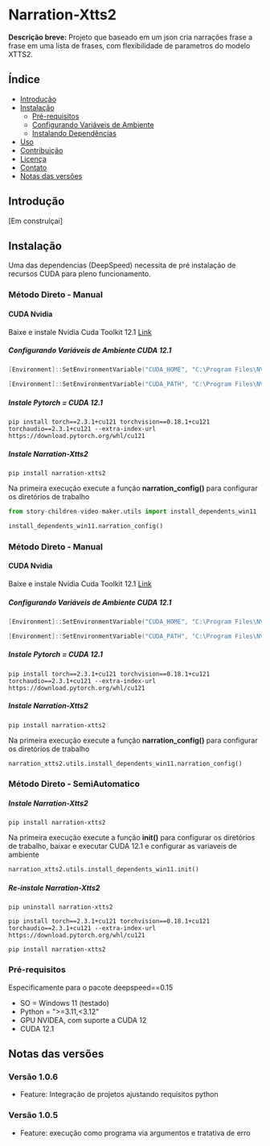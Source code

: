 # Narration-Xtts2

**Descrição breve:** Projeto que baseado em um json cria narrações frase a frase em uma lista de frases, com flexibilidade de parametros do modelo XTTS2.

## Índice

- [Introdução](#introdução)
- [Instalação](#instalação)
  - [Pré-requisitos](#pré-requisitos)
  - [Configurando Variáveis de Ambiente](#configurando-variáveis-de-ambiente)
  - [Instalando Dependências](#instalando-dependências)
- [Uso](#uso)
- [Contribuição](#contribuição)
- [Licença](#licença)
- [Contato](#contato)
- [Notas das versões](#notas_das_versões)

## Introdução

[Em construlçai]

## Instalação

Uma das dependencias (DeepSpeed) necessita de pré instalação de recursos CUDA para pleno funcionamento.

### Método Direto - Manual

#### CUDA Nvidia 
Baixe e instale Nvidia Cuda Toolkit 12.1 [Link](https://www.exemplo.com)



##### Configurando Variáveis de Ambiente CUDA 12.1


```powershell
[Environment]::SetEnvironmentVariable("CUDA_HOME", "C:\Program Files\NVIDIA GPU Computing Toolkit\CUDA\v12.1", "Machine")

[Environment]::SetEnvironmentVariable("CUDA_PATH", "C:\Program Files\NVIDIA GPU Computing Toolkit\CUDA\v12.1", "Machine")

```
##### Instale Pytorch = CUDA 12.1


```shell
pip install torch==2.3.1+cu121 torchvision==0.18.1+cu121 torchaudio==2.3.1+cu121 --extra-index-url https://download.pytorch.org/whl/cu121

```

##### Instale Narration-Xtts2


```shell
pip install narration-xtts2

```

Na primeira execução execute a função **narration_config()** para configurar os diretórios de trabalho

```python
from story-children-video-maker.utils import install_dependents_win11

install_dependents_win11.narration_config()

```


### Método Direto - Manual

#### CUDA Nvidia 
Baixe e instale Nvidia Cuda Toolkit 12.1 [Link](https://www.exemplo.com)



##### Configurando Variáveis de Ambiente CUDA 12.1


```powershell
[Environment]::SetEnvironmentVariable("CUDA_HOME", "C:\Program Files\NVIDIA GPU Computing Toolkit\CUDA\v12.1", "Machine")

[Environment]::SetEnvironmentVariable("CUDA_PATH", "C:\Program Files\NVIDIA GPU Computing Toolkit\CUDA\v12.1", "Machine")

```
##### Instale Pytorch = CUDA 12.1


```shell
pip install torch==2.3.1+cu121 torchvision==0.18.1+cu121 torchaudio==2.3.1+cu121 --extra-index-url https://download.pytorch.org/whl/cu121

```

##### Instale Narration-Xtts2


```shell
pip install narration-xtts2

```

Na primeira execução execute a função **narration_config()** para configurar os diretórios de trabalho

```python
narration_xtts2.utils.install_dependents_win11.narration_config()

```


### Método Direto - SemiAutomatico

##### Instale Narration-Xtts2


```shell
pip install narration-xtts2

```

Na primeira execução execute a função **init()** para configurar os diretórios de trabalho, baixar e executar CUDA 12.1 e configurar as variaveis de ambiente

```python
narration_xtts2.utils.install_dependents_win11.init()

```

##### Re-instale Narration-Xtts2


```shell
pip uninstall narration-xtts2

```

```shell
pip install torch==2.3.1+cu121 torchvision==0.18.1+cu121 torchaudio==2.3.1+cu121 --extra-index-url https://download.pytorch.org/whl/cu121

```

```shell
pip install narration-xtts2

```
### Pré-requisitos

Especificamente para o pacote deepspeed==0.15
- SO = Windows 11 (testado)
- Python = ">=3.11,<3.12"
- GPU NVIDEA, com suporte a CUDA 12
- CUDA 12.1

## Notas das versões

### Versão 1.0.6
- Feature: Integração de projetos ajustando requisitos python

### Versão 1.0.5
- Feature: execução como programa via argumentos e tratativa de erro

